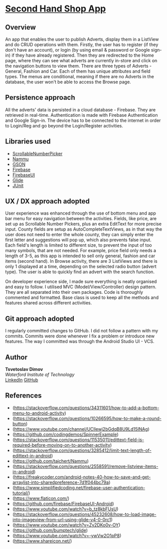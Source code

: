 # [Second Hand Shop App](https://github.com/cecobask/SecondHandShopApp)

## Overview
An app that enables the user to publish Adverts, display them in a ListView and do CRUD operations with them. Firstly, the user has 
to register (if they don't have an account), or login (by using email &amp; password or Google sign-in) if they have already registered.
Then they are redirected to the Home page, where they can see what adverts are currently in-store and click on the navigation buttons to view them.
There are three types of Adverts - General, Fashion and Car. Each of them has unique attributes and field types. The menus are conditional, meaning
if there are no Adverts in the database, the user won't be able to access the Browse page.

## Persistence approach
All the adverts' data is persisted in a cloud database - Firebase. They are retrieved in real-time. Authentication is made with Firebase Authentication
and Google Sign-in. The device has to be connected to the internet in order to Login/Reg and go beyond the Login/Register activities.

## Libraries used
- [ScrollableNumberPicker](https://github.com/michaelmuenzer/ScrollableNumberPicker)
- [Nammu](https://github.com/tajchert/Nammu)
- [GSON](https://github.com/google/gson)
- [Firebase](https://firebase.google.com/)
- [FirebaseUI](https://github.com/firebase/FirebaseUI-Android)
- [Glide](https://github.com/bumptech/glide)
- [JUnit](https://junit.org/junit4/)

## UX / DX approach adopted
User experience was enhanced through the use of bottom menu and app bar menu for easy navigation between the activities. Fields, like 
price, are set up as Scrollable Number Pickers, plus an extra EditText for more precise input. County fields are setup as AutoCompleteTextViews, as
in that way the user does not need to enter the whole county, they can simply enter the first letter and suggestions will pop up, which also prevents
false input. Each field's length is limited to different size, to prevent the input of too many symbols, that are not needed. For example, price field
only needs a length of 3-5, as this app is intended to sell only general, fashion and car items (second hand).
In Browse activity, there are 3 ListViews and there is only 1 displayed at a time, depending on the selected radio button (advert type). The user is
able to quickly find an advert with the search function.

On developer experience side, I made sure everything is neatly organised and easy to follow. I utilised MVC (Model/View/Controller)
design pattern. They are all separated into their own packages. Code is thoroughly commented and formatted. Base class is used to keep
all the methods and features shared across different activities.

## Git approach adopted
I regularly committed changes to GitHub. I did not follow a pattern with my commits. Commits were done whenever I fix a problem or 
introduce new features. The way I committed was through the Android Studio UI - VCS.

## Author
**Tsvetoslav Dimov**  
*Waterford Institute of Technology*  
[LinkedIn](https://www.linkedin.com/in/cecobask/)
[GitHub](https://github.com/cecobask)

## References
- (https://stackoverflow.com/questions/34311601/how-to-add-a-bottom-menu-to-android-activity)
- (https://stackoverflow.com/questions/10266595/how-to-make-a-round-button)
- (https://www.youtube.com/channel/UCllewj2bGdqB8U9Ld15INAg)
- (https://github.com/codingdemos/SpinnerExample)
- (https://stackoverflow.com/questions/11535011/edittext-field-is-required-before-moving-on-to-another-activity)
- (https://stackoverflow.com/questions/3285412/limit-text-length-of-edittext-in-android)
- (https://github.com/tajchert/Nammu)
- (https://stackoverflow.com/questions/2558591/remove-listview-items-in-android)
- (https://freakycoder.com/android-notes-40-how-to-save-and-get-arraylist-into-sharedpreference-7d1f044bc79a)
- (https://www.simplifiedcoding.net/firebase-user-authentication-tutorial/)
- (https://www.flaticon.com/)
- (https://github.com/firebase/FirebaseUI-Android)
- (https://www.youtube.com/watch?v=b_tz8kbFUsU)
- (https://stackoverflow.com/questions/45232608/how-to-load-image-into-imageview-from-url-using-glide-v4-0-0rc1)
- (https://www.youtube.com/watch?v=Zy2DKo0v-OY)
- (https://github.com/bumptech/glide)
- (https://www.youtube.com/watch?v=-ywVw2O1pP8)
- (https://www.shareicon.net/)
